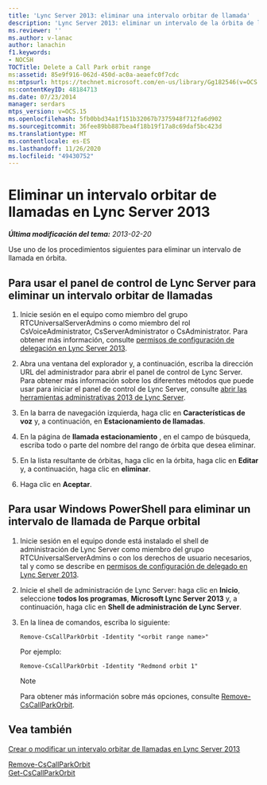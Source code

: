 ```yaml
---
title: 'Lync Server 2013: eliminar una intervalo orbitar de llamada'
description: 'Lync Server 2013: eliminar un intervalo de la órbita de la llamada.'
ms.reviewer: ''
ms.author: v-lanac
author: lanachin
f1.keywords:
- NOCSH
TOCTitle: Delete a Call Park orbit range
ms:assetid: 85e9f916-062d-450d-ac0a-aeaefc0f7cdc
ms:mtpsurl: https://technet.microsoft.com/en-us/library/Gg182546(v=OCS.15)
ms:contentKeyID: 48184713
ms.date: 07/23/2014
manager: serdars
mtps_version: v=OCS.15
ms.openlocfilehash: 5fb0bbd34a1f151b32067b7375948f712fa6d902
ms.sourcegitcommit: 36fee89bb887bea4f18b19f17a8c69daf5bc423d
ms.translationtype: MT
ms.contentlocale: es-ES
ms.lasthandoff: 11/26/2020
ms.locfileid: "49430752"
---
```

# <a name="delete-a-call-park-orbit-range-in-lync-server-2013"></a>Eliminar un intervalo orbitar de llamadas en Lync Server 2013

<div data-xmlns="http://www.w3.org/1999/xhtml">

<div class="topic" data-xmlns="http://www.w3.org/1999/xhtml" data-msxsl="urn:schemas-microsoft-com:xslt" data-cs="https://msdn.microsoft.com/">

<div data-asp="https://msdn2.microsoft.com/asp">



</div>

<div id="mainSection">

<div id="mainBody">

<span> </span>

_**Última modificación del tema:** 2013-02-20_

Use uno de los procedimientos siguientes para eliminar un intervalo de llamada en órbita.

<div>

## <a name="to-use-lync-server-control-panel-to-delete-a-call-park-orbit-range"></a>Para usar el panel de control de Lync Server para eliminar un intervalo orbitar de llamadas

1.  Inicie sesión en el equipo como miembro del grupo RTCUniversalServerAdmins o como miembro del rol CsVoiceAdministrator, CsServerAdministrator o CsAdministrator. Para obtener más información, consulte [permisos de configuración de delegación en Lync Server 2013](lync-server-2013-delegate-setup-permissions.md).

2.  Abra una ventana del explorador y, a continuación, escriba la dirección URL del administrador para abrir el panel de control de Lync Server. Para obtener más información sobre los diferentes métodos que puede usar para iniciar el panel de control de Lync Server, consulte [abrir las herramientas administrativas 2013 de Lync Server](lync-server-2013-open-lync-server-administrative-tools.md).

3.  En la barra de navegación izquierda, haga clic en **Características de voz** y, a continuación, en **Estacionamiento de llamadas**.

4.  En la página de **llamada estacionamiento** , en el campo de búsqueda, escriba todo o parte del nombre del rango de órbita que desea eliminar.

5.  En la lista resultante de órbitas, haga clic en la órbita, haga clic en **Editar** y, a continuación, haga clic en **eliminar**.

6.  Haga clic en **Aceptar**.

</div>

<div>

## <a name="to-use-windows-powershell-to-delete-a-call-park-orbit-range"></a>Para usar Windows PowerShell para eliminar un intervalo de llamada de Parque orbital

1.  Inicie sesión en el equipo donde está instalado el shell de administración de Lync Server como miembro del grupo RTCUniversalServerAdmins o con los derechos de usuario necesarios, tal y como se describe en [permisos de configuración de delegado en Lync Server 2013](lync-server-2013-delegate-setup-permissions.md).

2.  Inicie el shell de administración de Lync Server: haga clic en **Inicio**, seleccione **todos los programas**, **Microsoft Lync Server 2013** y, a continuación, haga clic en **Shell de administración de Lync Server**.

3.  En la línea de comandos, escriba lo siguiente:
    
        Remove-CsCallParkOrbit -Identity "<orbit range name>" 
    
    Por ejemplo:
    
        Remove-CsCallParkOrbit -Identity "Redmond orbit 1"
    
    <div>
    

    > [!NOTE]  
    > Para obtener más información sobre más opciones, consulte <A href="https://docs.microsoft.com/powershell/module/skype/Remove-CsCallParkOrbit">Remove-CsCallParkOrbit</A>.

    
    </div>

</div>

<div>

## <a name="see-also"></a>Vea también


[Crear o modificar un intervalo orbitar de llamadas en Lync Server 2013](lync-server-2013-create-or-modify-a-call-park-orbit-range.md)  


[Remove-CsCallParkOrbit](https://docs.microsoft.com/powershell/module/skype/Remove-CsCallParkOrbit)  
[Get-CsCallParkOrbit](https://docs.microsoft.com/powershell/module/skype/Get-CsCallParkOrbit)  
  

</div>

</div>

<span> </span>

</div>

</div>

</div>

